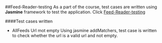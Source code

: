 ##Feed-Reader-testing
As a part of the course, test cases are written using **Jasmine** framework to test the application.
Click [Feed-Reader-testing](http://devi-srinivasan.github.io/Feed-Reader-Testing/)

####Test cases written
* AllFeeds Url mot empty
	Using jasmine addMatchers, test case is written to check whether the url is a valid url and not empty.
